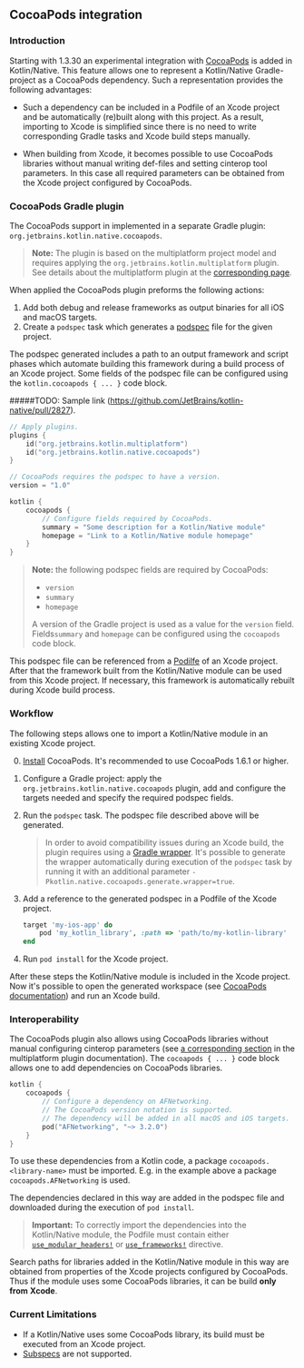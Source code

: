 ## CocoaPods integration

### Introduction

Starting with 1.3.30 an experimental integration with [CocoaPods](https://cocoapods.org/) is added
in Kotlin/Native. This feature allows one to represent a Kotlin/Native Gradle-project as a
CocoaPods dependency. Such a representation provides the following advantages:

 - Such a dependency can be included in a Podfile of an Xcode project and be automatically (re)built
 along with this project. As a result, importing to Xcode is simplified since there is no need to
 write corresponding Gradle tasks and Xcode build steps manually.
 
 - When building from Xcode, it becomes possible to use CocoaPods libraries without manual writing
 def-files and setting cinterop tool parameters. In this case all required parameters can be
 obtained from the Xcode project configured by CocoaPods.
 
### CocoaPods Gradle plugin

The CocoaPods support in implemented in a separate Gradle plugin: `org.jetbrains.kotlin.native.cocoapods`.

> __Note:__ The plugin is based on the multiplatform project model and requires applying the
`org.jetbrains.kotlin.multiplatform` plugin. See details about the multiplatform plugin at
the [corresponding page](https://kotlinlang.org/docs/reference/building-mpp-with-gradle.html).

When applied the CocoaPods plugin preforms the following actions:

1. Add both debug and release frameworks as output binaries for all iOS and macOS targets.
2. Create a `podspec` task which generates a [podspec](https://guides.cocoapods.org/syntax/podspec.html)
file for the given project.

The podspec generated includes a path to an output framework and script phases which automate building
this framework during a build process of an Xcode project. Some fields of the podspec file can be
configured using the `kotlin.cocoapods { ... }` code block.

#####TODO: Sample link (https://github.com/JetBrains/kotlin-native/pull/2827).

<div class="sample" markdown="1" theme="idea" mode="kotlin">

```kotlin
// Apply plugins.
plugins {
    id("org.jetbrains.kotlin.multiplatform")
    id("org.jetbrains.kotlin.native.cocoapods")
}

// CocoaPods requires the podspec to have a version.
version = "1.0"

kotlin {
    cocoapods {
        // Configure fields required by CocoaPods.
        summary = "Some description for a Kotlin/Native module"
        homepage = "Link to a Kotlin/Native module homepage"
    }
}
```

</div>

> __Note:__ the following podspec fields are required by CocoaPods:
> 
>  - `version`
>  - `summary`
>  - `homepage`
>
> A version of the Gradle project is used as a value for the `version` field.
Fields`summary` and `homepage` can be configured using the `cocoapods` code block.

This podspec file can be referenced from a [Podilfe](https://guides.cocoapods.org/using/the-podfile.html)
of an Xcode project. After that the framework built from the Kotlin/Native module can be used from
this Xcode project. If necessary, this framework is automatically rebuilt during Xcode build process.

### Workflow

The following steps allows one to import a Kotlin/Native module in an existing Xcode project.

0. [Install](https://guides.cocoapods.org/using/getting-started.html#installation) CocoaPods.
It's recommended to use CocoaPods 1.6.1 or higher.

1. Configure a Gradle project: apply the `org.jetbrains.kotlin.native.cocoapods` plugin, add
and configure the targets needed and specify the required podspec fields.

2. Run the `podspec` task. The podspec file described above will be generated.

    > In order to avoid compatibility issues during an Xcode build, the plugin requires using
    a [Gradle wrapper](https://docs.gradle.org/current/userguide/gradle_wrapper.html). It's
    possible to generate the wrapper automatically during execution of the `podspec` task
    by running it with an additional parameter `-Pkotlin.native.cocoapods.generate.wrapper=true`.

3. Add a reference to the generated podspec in a Podfile of the Xcode project.

    <div class="sample" markdown="1" theme="idea" mode="ruby">

    ```ruby
    target 'my-ios-app' do
        pod 'my_kotlin_library', :path => 'path/to/my-kotlin-library'
    end
    ```

    </div>

4. Run `pod install` for the Xcode project.
    
After these steps the Kotlin/Native module is included in the Xcode project. Now it's possible
to open the generated workspace (see [CocoaPods documentation](https://guides.cocoapods.org/using/using-cocoapods.html#installation))
and run an Xcode build.

### Interoperability

The CocoaPods plugin also allows using CocoaPods libraries without manual configuring cinterop
parameters (see [a corresponding section](https://kotlinlang.org/docs/reference/building-mpp-with-gradle.html#cinterop-support)
in the multiplatform plugin documentation). The `cocoapods { ... }` code block allows one to
add dependencies on CocoaPods libraries.

<div class="sample" markdown="1" theme="idea" mode="kotlin">

```kotlin
kotlin {
    cocoapods {
        // Configure a dependency on AFNetworking.
        // The CocoaPods version notation is supported.
        // The dependency will be added in all macOS and iOS targets.
        pod("AFNetworking", "~> 3.2.0")
    }
}
```

</div>

To use these dependencies from a Kotlin code, a package `cocoapods.<library-name>` must
be imported. E.g. in the example above a package `cocoapods.AFNetworking` is used.

The dependencies declared in this way are added in the podspec file and downloaded during
the execution of `pod install`.

> __Important:__ To correctly import the dependencies into the Kotlin/Native module, the
Podfile must contain either [`use_modular_headers!`](https://guides.cocoapods.org/syntax/podfile.html#use_modular_headers_bang)
or [`use_frameworks!`](https://guides.cocoapods.org/syntax/podfile.html#use_frameworks_bang)
directive.

Search paths for libraries added in the Kotlin/Native module in this way are obtained
from properties of the Xcode projects configured by CocoaPods. Thus if the module uses
some CocoaPods libraries, it can be build __only__ __from__ __Xcode__.

### Current Limitations

 - If a Kotlin/Native uses some CocoaPods library, its build must be executed from an Xcode project.
 - [Subspecs](https://guides.cocoapods.org/syntax/podspec.html#group_subspecs) are not supported.
